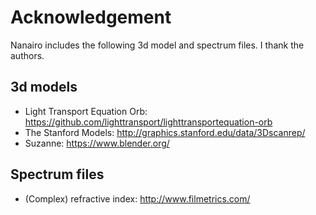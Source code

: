 # Acknowledgement #

Nanairo includes the following 3d model and spectrum files.  I thank the authors.

## 3d models ##

- Light Transport Equation Orb: <https://github.com/lighttransport/lighttransportequation-orb>  
- The Stanford Models: <http://graphics.stanford.edu/data/3Dscanrep/>  
- Suzanne: <https://www.blender.org/>  

## Spectrum files ##

- (Complex) refractive index: <http://www.filmetrics.com/>
